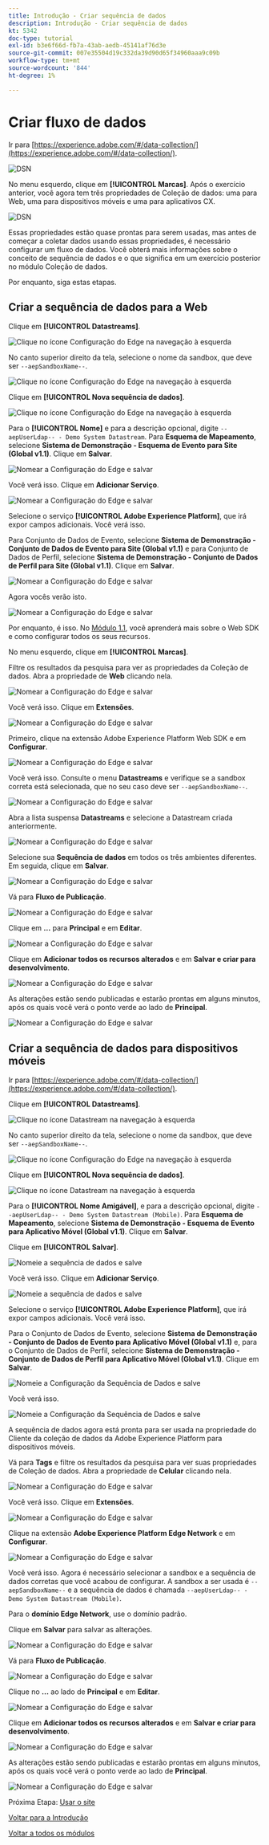 ```yaml
---
title: Introdução - Criar sequência de dados
description: Introdução - Criar sequência de dados
kt: 5342
doc-type: tutorial
exl-id: b3e6f66d-fb7a-43ab-aedb-45141af76d3e
source-git-commit: 007e35504d19c332da39d90d65f34960aaa9c09b
workflow-type: tm+mt
source-wordcount: '844'
ht-degree: 1%

---
```


# Criar fluxo de dados

Ir para [https://experience.adobe.com/#/data-collection/](https://experience.adobe.com/#/data-collection/).

![DSN](./images/launchprop.png)

No menu esquerdo, clique em **[!UICONTROL Marcas]**. Após o exercício anterior, você agora tem três propriedades de Coleção de dados: uma para Web, uma para dispositivos móveis e uma para aplicativos CX.

![DSN](./images/launchprop1.png)

Essas propriedades estão quase prontas para serem usadas, mas antes de começar a coletar dados usando essas propriedades, é necessário configurar um fluxo de dados. Você obterá mais informações sobre o conceito de sequência de dados e o que significa em um exercício posterior no módulo Coleção de dados.

Por enquanto, siga estas etapas.

## Criar a sequência de dados para a Web

Clique em **[!UICONTROL Datastreams]**.

![Clique no ícone Configuração do Edge na navegação à esquerda](./images/edgeconfig1a.png)

No canto superior direito da tela, selecione o nome da sandbox, que deve ser `--aepSandboxName--`.

![Clique no ícone Configuração do Edge na navegação à esquerda](./images/edgeconfig1b.png)

Clique em **[!UICONTROL Nova sequência de dados]**.

![Clique no ícone Configuração do Edge na navegação à esquerda](./images/edgeconfig1.png)

Para o **[!UICONTROL Nome]** e para a descrição opcional, digite `--aepUserLdap-- - Demo System Datastream`. Para **Esquema de Mapeamento**, selecione **Sistema de Demonstração - Esquema de Evento para Site (Global v1.1)**. Clique em **Salvar**.

![Nomear a Configuração do Edge e salvar](./images/edgeconfig2.png)

Você verá isso. Clique em **Adicionar Serviço**.

![Nomear a Configuração do Edge e salvar](./images/edgeconfig3.png)

Selecione o serviço **[!UICONTROL Adobe Experience Platform]**, que irá expor campos adicionais. Você verá isso.

Para Conjunto de Dados de Evento, selecione **Sistema de Demonstração - Conjunto de Dados de Evento para Site (Global v1.1)** e para Conjunto de Dados de Perfil, selecione **Sistema de Demonstração - Conjunto de Dados de Perfil para Site (Global v1.1)**. Clique em **Salvar**.

![Nomear a Configuração do Edge e salvar](./images/edgeconfig4.png)

Agora vocês verão isto.

![Nomear a Configuração do Edge e salvar](./images/edgeconfig5.png)

Por enquanto, é isso. No [Módulo 1.1](./../../../modules/datacollection/module1.1/data-ingestion-launch-web-sdk.md), você aprenderá mais sobre o Web SDK e como configurar todos os seus recursos.

No menu esquerdo, clique em **[!UICONTROL Marcas]**.

Filtre os resultados da pesquisa para ver as propriedades da Coleção de dados. Abra a propriedade de **Web** clicando nela.

![Nomear a Configuração do Edge e salvar](./images/edgeconfig10a.png)

Você verá isso. Clique em **Extensões**.

![Nomear a Configuração do Edge e salvar](./images/edgeconfig11.png)

Primeiro, clique na extensão Adobe Experience Platform Web SDK e em **Configurar**.

![Nomear a Configuração do Edge e salvar](./images/edgeconfig12.png)

Você verá isso. Consulte o menu **Datastreams** e verifique se a sandbox correta está selecionada, que no seu caso deve ser `--aepSandboxName--`.

![Nomear a Configuração do Edge e salvar](./images/edgeconfig12a.png)

Abra a lista suspensa **Datastreams** e selecione a Datastream criada anteriormente.

![Nomear a Configuração do Edge e salvar](./images/edgeconfig13.png)

Selecione sua **Sequência de dados** em todos os três ambientes diferentes. Em seguida, clique em **Salvar**.

![Nomear a Configuração do Edge e salvar](./images/edgeconfig14.png)

Vá para **Fluxo de Publicação**.

![Nomear a Configuração do Edge e salvar](./images/edgeconfig15.png)

Clique em **...** para **Principal** e em **Editar**.

![Nomear a Configuração do Edge e salvar](./images/edgeconfig16.png)

Clique em **Adicionar todos os recursos alterados** e em **Salvar e criar para desenvolvimento**.

![Nomear a Configuração do Edge e salvar](./images/edgeconfig17.png)

As alterações estão sendo publicadas e estarão prontas em alguns minutos, após os quais você verá o ponto verde ao lado de **Principal**.

![Nomear a Configuração do Edge e salvar](./images/edgeconfig17a.png)

## Criar a sequência de dados para dispositivos móveis

Ir para [https://experience.adobe.com/#/data-collection/](https://experience.adobe.com/#/data-collection/).

Clique em **[!UICONTROL Datastreams]**.

![Clique no ícone Datastream na navegação à esquerda](./images/edgeconfig1a.png)

No canto superior direito da tela, selecione o nome da sandbox, que deve ser `--aepSandboxName--`.

![Clique no ícone Configuração do Edge na navegação à esquerda](./images/edgeconfig1b.png)

Clique em **[!UICONTROL Nova sequência de dados]**.

![Clique no ícone Datastream na navegação à esquerda](./images/edgeconfig1.png)

Para o **[!UICONTROL Nome Amigável]**, e para a descrição opcional, digite `--aepUserLdap-- - Demo System Datastream (Mobile)`. Para **Esquema de Mapeamento**, selecione **Sistema de Demonstração - Esquema de Evento para Aplicativo Móvel (Global v1.1)**. Clique em **Salvar**.

Clique em **[!UICONTROL Salvar]**.

![Nomeie a sequência de dados e salve](./images/edgeconfig2m.png)

Você verá isso. Clique em **Adicionar Serviço**.

![Nomeie a sequência de dados e salve](./images/edgeconfig3m.png)

Selecione o serviço **[!UICONTROL Adobe Experience Platform]**, que irá expor campos adicionais. Você verá isso.

Para o Conjunto de Dados de Evento, selecione **Sistema de Demonstração - Conjunto de Dados de Evento para Aplicativo Móvel (Global v1.1)** e, para o Conjunto de Dados de Perfil, selecione **Sistema de Demonstração - Conjunto de Dados de Perfil para Aplicativo Móvel (Global v1.1)**. Clique em **Salvar**.

![Nomeie a Configuração da Sequência de Dados e salve](./images/edgeconfig4m.png)

Você verá isso.

![Nomeie a Configuração da Sequência de Dados e salve](./images/edgeconfig5m.png)

A sequência de dados agora está pronta para ser usada na propriedade do Cliente da coleção de dados da Adobe Experience Platform para dispositivos móveis.

Vá para **Tags** e filtre os resultados da pesquisa para ver suas propriedades de Coleção de dados. Abra a propriedade de **Celular** clicando nela.

![Nomear a Configuração do Edge e salvar](./images/edgeconfig10am.png)

Você verá isso. Clique em **Extensões**.

![Nomear a Configuração do Edge e salvar](./images/edgeconfig11m.png)

Clique na extensão **Adobe Experience Platform Edge Network** e em **Configurar**.

![Nomear a Configuração do Edge e salvar](./images/edgeconfig12m.png)

Você verá isso. Agora é necessário selecionar a sandbox e a sequência de dados corretas que você acabou de configurar. A sandbox a ser usada é `--aepSandboxName--` e a sequência de dados é chamada `--aepUserLdap-- - Demo System Datastream (Mobile)`.

Para o **domínio Edge Network**, use o domínio padrão.

Clique em **Salvar** para salvar as alterações.

![Nomear a Configuração do Edge e salvar](./images/edgeconfig13m.png)

Vá para **Fluxo de Publicação**.

![Nomear a Configuração do Edge e salvar](./images/edgeconfig15m.png)

Clique no **...** ao lado de **Principal** e em **Editar**.

![Nomear a Configuração do Edge e salvar](./images/edgeconfig16m.png)

Clique em **Adicionar todos os recursos alterados** e em **Salvar e criar para desenvolvimento**.

![Nomear a Configuração do Edge e salvar](./images/edgeconfig17m.png)

As alterações estão sendo publicadas e estarão prontas em alguns minutos, após os quais você verá o ponto verde ao lado de **Principal**.

![Nomear a Configuração do Edge e salvar](./images/edgeconfig17ma.png)

Próxima Etapa: [Usar o site](./ex4.md)

[Voltar para a Introdução](./getting-started.md)

[Voltar a todos os módulos](./../../../overview.md)
